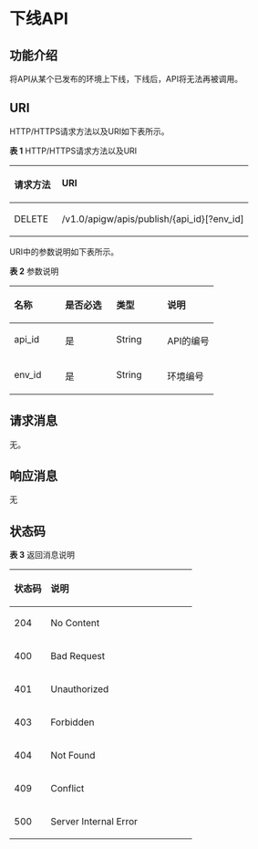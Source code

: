# 下线API<a name="ZH-CN_TOPIC_0000001082135089"></a>

## 功能介绍<a name="zh-cn_topic_0118921497_section59395644"></a>

将API从某个已发布的环境上下线，下线后，API将无法再被调用。

## URI<a name="zh-cn_topic_0118921497_section64798754"></a>

HTTP/HTTPS请求方法以及URI如下表所示。

**表 1**  HTTP/HTTPS请求方法以及URI

<a name="zh-cn_topic_0118921497_table30440385"></a>
<table><thead align="left"><tr id="zh-cn_topic_0118921497_row5989628"><th class="cellrowborder" valign="top" width="20%" id="mcps1.2.3.1.1"><p id="zh-cn_topic_0118921497_p15397832"><a name="zh-cn_topic_0118921497_p15397832"></a><a name="zh-cn_topic_0118921497_p15397832"></a>请求方法</p>
</th>
<th class="cellrowborder" valign="top" width="80%" id="mcps1.2.3.1.2"><p id="zh-cn_topic_0118921497_p39264905"><a name="zh-cn_topic_0118921497_p39264905"></a><a name="zh-cn_topic_0118921497_p39264905"></a>URI</p>
</th>
</tr>
</thead>
<tbody><tr id="zh-cn_topic_0118921497_row26340775"><td class="cellrowborder" valign="top" width="20%" headers="mcps1.2.3.1.1 "><p id="zh-cn_topic_0118921497_p53228041"><a name="zh-cn_topic_0118921497_p53228041"></a><a name="zh-cn_topic_0118921497_p53228041"></a>DELETE</p>
</td>
<td class="cellrowborder" valign="top" width="80%" headers="mcps1.2.3.1.2 "><p id="zh-cn_topic_0118921497_p16504088"><a name="zh-cn_topic_0118921497_p16504088"></a><a name="zh-cn_topic_0118921497_p16504088"></a>/v1.0/apigw/apis/publish/{api_id}[?env_id]</p>
</td>
</tr>
</tbody>
</table>

URI中的参数说明如下表所示。

**表 2**  参数说明

<a name="zh-cn_topic_0118921497_table14319067"></a>
<table><thead align="left"><tr id="zh-cn_topic_0118921497_row47200048"><th class="cellrowborder" valign="top" width="25%" id="mcps1.2.5.1.1"><p id="zh-cn_topic_0118921497_p65107550"><a name="zh-cn_topic_0118921497_p65107550"></a><a name="zh-cn_topic_0118921497_p65107550"></a>名称</p>
</th>
<th class="cellrowborder" valign="top" width="25%" id="mcps1.2.5.1.2"><p id="zh-cn_topic_0118921497_p39220237"><a name="zh-cn_topic_0118921497_p39220237"></a><a name="zh-cn_topic_0118921497_p39220237"></a>是否必选</p>
</th>
<th class="cellrowborder" valign="top" width="25%" id="mcps1.2.5.1.3"><p id="zh-cn_topic_0118921497_p22722661"><a name="zh-cn_topic_0118921497_p22722661"></a><a name="zh-cn_topic_0118921497_p22722661"></a>类型</p>
</th>
<th class="cellrowborder" valign="top" width="25%" id="mcps1.2.5.1.4"><p id="zh-cn_topic_0118921497_p28596237"><a name="zh-cn_topic_0118921497_p28596237"></a><a name="zh-cn_topic_0118921497_p28596237"></a>说明</p>
</th>
</tr>
</thead>
<tbody><tr id="zh-cn_topic_0118921497_row34593837"><td class="cellrowborder" valign="top" width="25%" headers="mcps1.2.5.1.1 "><p id="zh-cn_topic_0118921497_p50637422"><a name="zh-cn_topic_0118921497_p50637422"></a><a name="zh-cn_topic_0118921497_p50637422"></a>api_id</p>
</td>
<td class="cellrowborder" valign="top" width="25%" headers="mcps1.2.5.1.2 "><p id="zh-cn_topic_0118921497_p7990519"><a name="zh-cn_topic_0118921497_p7990519"></a><a name="zh-cn_topic_0118921497_p7990519"></a>是</p>
</td>
<td class="cellrowborder" valign="top" width="25%" headers="mcps1.2.5.1.3 "><p id="zh-cn_topic_0118921497_p43252337"><a name="zh-cn_topic_0118921497_p43252337"></a><a name="zh-cn_topic_0118921497_p43252337"></a>String</p>
</td>
<td class="cellrowborder" valign="top" width="25%" headers="mcps1.2.5.1.4 "><p id="zh-cn_topic_0118921497_p13778436"><a name="zh-cn_topic_0118921497_p13778436"></a><a name="zh-cn_topic_0118921497_p13778436"></a>API的编号</p>
</td>
</tr>
<tr id="zh-cn_topic_0118921497_row56897062"><td class="cellrowborder" valign="top" width="25%" headers="mcps1.2.5.1.1 "><p id="zh-cn_topic_0118921497_p45259280"><a name="zh-cn_topic_0118921497_p45259280"></a><a name="zh-cn_topic_0118921497_p45259280"></a>env_id</p>
</td>
<td class="cellrowborder" valign="top" width="25%" headers="mcps1.2.5.1.2 "><p id="zh-cn_topic_0118921497_p42123046"><a name="zh-cn_topic_0118921497_p42123046"></a><a name="zh-cn_topic_0118921497_p42123046"></a>是</p>
</td>
<td class="cellrowborder" valign="top" width="25%" headers="mcps1.2.5.1.3 "><p id="zh-cn_topic_0118921497_p56523602"><a name="zh-cn_topic_0118921497_p56523602"></a><a name="zh-cn_topic_0118921497_p56523602"></a>String</p>
</td>
<td class="cellrowborder" valign="top" width="25%" headers="mcps1.2.5.1.4 "><p id="zh-cn_topic_0118921497_p15009017"><a name="zh-cn_topic_0118921497_p15009017"></a><a name="zh-cn_topic_0118921497_p15009017"></a>环境编号</p>
</td>
</tr>
</tbody>
</table>

## 请求消息<a name="zh-cn_topic_0118921497_section46317880"></a>

无。

## 响应消息<a name="zh-cn_topic_0118921497_section60760833"></a>

无

## 状态码<a name="zh-cn_topic_0118921497_section14207744"></a>

**表 3**  返回消息说明

<a name="zh-cn_topic_0118921497_table25461982"></a>
<table><thead align="left"><tr id="zh-cn_topic_0118921497_row64728256"><th class="cellrowborder" valign="top" width="20%" id="mcps1.2.3.1.1"><p id="zh-cn_topic_0118921497_p8497375"><a name="zh-cn_topic_0118921497_p8497375"></a><a name="zh-cn_topic_0118921497_p8497375"></a>状态码</p>
</th>
<th class="cellrowborder" valign="top" width="80%" id="mcps1.2.3.1.2"><p id="zh-cn_topic_0118921497_p17198799"><a name="zh-cn_topic_0118921497_p17198799"></a><a name="zh-cn_topic_0118921497_p17198799"></a>说明</p>
</th>
</tr>
</thead>
<tbody><tr id="zh-cn_topic_0118921497_row50925496"><td class="cellrowborder" valign="top" width="20%" headers="mcps1.2.3.1.1 "><p id="zh-cn_topic_0118921497_p31324481"><a name="zh-cn_topic_0118921497_p31324481"></a><a name="zh-cn_topic_0118921497_p31324481"></a>204</p>
</td>
<td class="cellrowborder" valign="top" width="80%" headers="mcps1.2.3.1.2 "><p id="zh-cn_topic_0118921497_p13445195614478"><a name="zh-cn_topic_0118921497_p13445195614478"></a><a name="zh-cn_topic_0118921497_p13445195614478"></a>No Content</p>
</td>
</tr>
<tr id="zh-cn_topic_0118921497_row18532901"><td class="cellrowborder" valign="top" width="20%" headers="mcps1.2.3.1.1 "><p id="zh-cn_topic_0118921497_p24770038"><a name="zh-cn_topic_0118921497_p24770038"></a><a name="zh-cn_topic_0118921497_p24770038"></a>400</p>
</td>
<td class="cellrowborder" valign="top" width="80%" headers="mcps1.2.3.1.2 "><p id="zh-cn_topic_0118921497_p60216100"><a name="zh-cn_topic_0118921497_p60216100"></a><a name="zh-cn_topic_0118921497_p60216100"></a>Bad Request</p>
</td>
</tr>
<tr id="zh-cn_topic_0118921497_row5073993"><td class="cellrowborder" valign="top" width="20%" headers="mcps1.2.3.1.1 "><p id="zh-cn_topic_0118921497_p8340301"><a name="zh-cn_topic_0118921497_p8340301"></a><a name="zh-cn_topic_0118921497_p8340301"></a>401</p>
</td>
<td class="cellrowborder" valign="top" width="80%" headers="mcps1.2.3.1.2 "><p id="zh-cn_topic_0118921497_p9203142078"><a name="zh-cn_topic_0118921497_p9203142078"></a><a name="zh-cn_topic_0118921497_p9203142078"></a>Unauthorized</p>
</td>
</tr>
<tr id="zh-cn_topic_0118921497_row40281704"><td class="cellrowborder" valign="top" width="20%" headers="mcps1.2.3.1.1 "><p id="zh-cn_topic_0118921497_p41592600"><a name="zh-cn_topic_0118921497_p41592600"></a><a name="zh-cn_topic_0118921497_p41592600"></a>403</p>
</td>
<td class="cellrowborder" valign="top" width="80%" headers="mcps1.2.3.1.2 "><p id="zh-cn_topic_0118921497_p13949586"><a name="zh-cn_topic_0118921497_p13949586"></a><a name="zh-cn_topic_0118921497_p13949586"></a>Forbidden</p>
</td>
</tr>
<tr id="zh-cn_topic_0118921497_row54907919"><td class="cellrowborder" valign="top" width="20%" headers="mcps1.2.3.1.1 "><p id="zh-cn_topic_0118921497_p18356469"><a name="zh-cn_topic_0118921497_p18356469"></a><a name="zh-cn_topic_0118921497_p18356469"></a>404</p>
</td>
<td class="cellrowborder" valign="top" width="80%" headers="mcps1.2.3.1.2 "><p id="zh-cn_topic_0118921497_p10479027"><a name="zh-cn_topic_0118921497_p10479027"></a><a name="zh-cn_topic_0118921497_p10479027"></a>Not Found</p>
</td>
</tr>
<tr id="zh-cn_topic_0118921497_row27202387"><td class="cellrowborder" valign="top" width="20%" headers="mcps1.2.3.1.1 "><p id="zh-cn_topic_0118921497_p55909770"><a name="zh-cn_topic_0118921497_p55909770"></a><a name="zh-cn_topic_0118921497_p55909770"></a>409</p>
</td>
<td class="cellrowborder" valign="top" width="80%" headers="mcps1.2.3.1.2 "><p id="zh-cn_topic_0118921497_p32397484"><a name="zh-cn_topic_0118921497_p32397484"></a><a name="zh-cn_topic_0118921497_p32397484"></a>Conflict</p>
</td>
</tr>
<tr id="zh-cn_topic_0118921497_row23141906"><td class="cellrowborder" valign="top" width="20%" headers="mcps1.2.3.1.1 "><p id="zh-cn_topic_0118921497_p62555074"><a name="zh-cn_topic_0118921497_p62555074"></a><a name="zh-cn_topic_0118921497_p62555074"></a>500</p>
</td>
<td class="cellrowborder" valign="top" width="80%" headers="mcps1.2.3.1.2 "><p id="zh-cn_topic_0118921497_p14947689"><a name="zh-cn_topic_0118921497_p14947689"></a><a name="zh-cn_topic_0118921497_p14947689"></a>Server Internal Error</p>
</td>
</tr>
</tbody>
</table>

